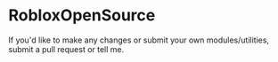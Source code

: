 # RobloxOpenSource
If you'd like to make any changes or submit your own modules/utilities, submit a pull request or tell me.
